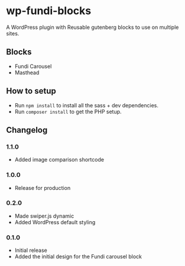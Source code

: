 # wp-fundi-blocks

A WordPress plugin with Reusable gutenberg blocks to use on multiple sites.

## Blocks

- Fundi Carousel
- Masthead

## How to setup

- Run `npm install` to install all the sass + dev dependencies.
- Run `composer install` to get the PHP setup.

## Changelog

### 1.1.0

- Added image comparison shortcode

### 1.0.0

- Release for production

### 0.2.0

- Made swiper.js dynamic
- Added WordPress default styling

### 0.1.0

- Initial release
- Added the initial design for the Fundi carousel block
